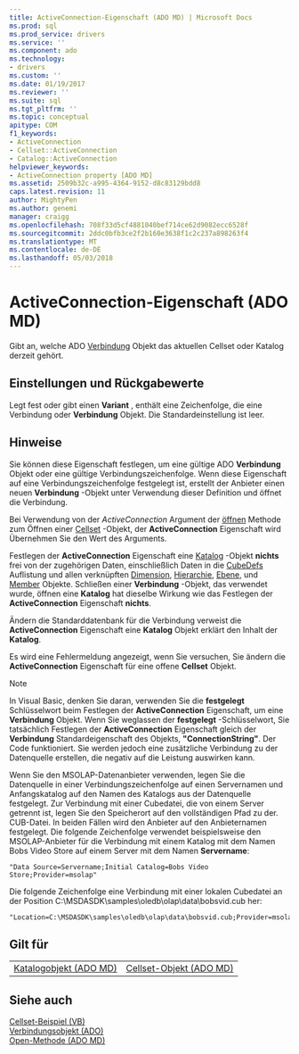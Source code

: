 ```yaml
---
title: ActiveConnection-Eigenschaft (ADO MD) | Microsoft Docs
ms.prod: sql
ms.prod_service: drivers
ms.service: ''
ms.component: ado
ms.technology:
- drivers
ms.custom: ''
ms.date: 01/19/2017
ms.reviewer: ''
ms.suite: sql
ms.tgt_pltfrm: ''
ms.topic: conceptual
apitype: COM
f1_keywords:
- ActiveConnection
- Cellset::ActiveConnection
- Catalog::ActiveConnection
helpviewer_keywords:
- ActiveConnection property [ADO MD]
ms.assetid: 2509b32c-a995-4364-9152-d8c83129bdd8
caps.latest.revision: 11
author: MightyPen
ms.author: genemi
manager: craigg
ms.openlocfilehash: 708f33d5cf4881040bef714ce62d9082ecc6528f
ms.sourcegitcommit: 2ddc0bfb3ce2f2b160e3638f1c2c237a898263f4
ms.translationtype: MT
ms.contentlocale: de-DE
ms.lasthandoff: 05/03/2018
---
```

# <a name="activeconnection-property-ado-md"></a>ActiveConnection-Eigenschaft (ADO MD)
Gibt an, welche ADO [Verbindung](../../../ado/reference/ado-api/connection-object-ado.md) Objekt das aktuellen Cellset oder Katalog derzeit gehört.  
  
## <a name="settings-and-return-values"></a>Einstellungen und Rückgabewerte  
 Legt fest oder gibt einen **Variant** , enthält eine Zeichenfolge, die eine Verbindung oder **Verbindung** Objekt. Die Standardeinstellung ist leer.  
  
## <a name="remarks"></a>Hinweise  
 Sie können diese Eigenschaft festlegen, um eine gültige ADO **Verbindung** Objekt oder eine gültige Verbindungszeichenfolge. Wenn diese Eigenschaft auf eine Verbindungszeichenfolge festgelegt ist, erstellt der Anbieter einen neuen **Verbindung** -Objekt unter Verwendung dieser Definition und öffnet die Verbindung.  
  
 Bei Verwendung von der *ActiveConnection* Argument der [öffnen](../../../ado/reference/ado-md-api/open-method-ado-md.md) Methode zum Öffnen einer [Cellset](../../../ado/reference/ado-md-api/cellset-object-ado-md.md) -Objekt, der **ActiveConnection** Eigenschaft wird Übernehmen Sie den Wert des Arguments.  
  
 Festlegen der **ActiveConnection** Eigenschaft eine [Katalog](../../../ado/reference/ado-md-api/catalog-object-ado-md.md) -Objekt **nichts** frei von der zugehörigen Daten, einschließlich Daten in die [CubeDefs](../../../ado/reference/ado-md-api/cubedefs-collection-ado-md.md) Auflistung und allen verknüpften [Dimension](../../../ado/reference/ado-md-api/dimension-object-ado-md.md), [Hierarchie](../../../ado/reference/ado-md-api/hierarchy-object-ado-md.md), [Ebene](../../../ado/reference/ado-md-api/level-object-ado-md.md), und [Member](../../../ado/reference/ado-md-api/member-object-ado-md.md) Objekte. Schließen einer **Verbindung** -Objekt, das verwendet wurde, öffnen eine **Katalog** hat dieselbe Wirkung wie das Festlegen der **ActiveConnection** Eigenschaft **nichts**.  
  
 Ändern die Standarddatenbank für die Verbindung verweist die **ActiveConnection** Eigenschaft eine **Katalog** Objekt erklärt den Inhalt der **Katalog**.  
  
 Es wird eine Fehlermeldung angezeigt, wenn Sie versuchen, Sie ändern die **ActiveConnection** Eigenschaft für eine offene **Cellset** Objekt.  
  
> [!NOTE]
>  In Visual Basic, denken Sie daran, verwenden Sie die **festgelegt** Schlüsselwort beim Festlegen der **ActiveConnection** Eigenschaft, um eine **Verbindung** Objekt. Wenn Sie weglassen der **festgelegt** -Schlüsselwort, Sie tatsächlich Festlegen der **ActiveConnection** Eigenschaft gleich der **Verbindung** Standardeigenschaft des Objekts,  **"ConnectionString"**. Der Code funktioniert. Sie werden jedoch eine zusätzliche Verbindung zu der Datenquelle erstellen, die negativ auf die Leistung auswirken kann.  
  
 Wenn Sie den MSOLAP-Datenanbieter verwenden, legen Sie die Datenquelle in einer Verbindungszeichenfolge auf einen Servernamen und Anfangskatalog auf den Namen des Katalogs aus der Datenquelle festgelegt. Zur Verbindung mit einer Cubedatei, die von einem Server getrennt ist, legen Sie den Speicherort auf den vollständigen Pfad zu der. CUB-Datei. In beiden Fällen wird den Anbieter auf den Anbieternamen festgelegt. Die folgende Zeichenfolge verwendet beispielsweise den MSOLAP-Anbieter für die Verbindung mit einem Katalog mit dem Namen Bobs Video Store auf einem Server mit dem Namen **Servername**:  
  
```  
"Data Source=Servername;Initial Catalog=Bobs Video Store;Provider=msolap"  
```  
  
 Die folgende Zeichenfolge eine Verbindung mit einer lokalen Cubedatei an der Position C:\MSDASDK\samples\oledb\olap\data\bobsvid.cub her:  
  
```  
"Location=C:\MSDASDK\samples\oledb\olap\data\bobsvid.cub;Provider=msolap"  
```  
  
## <a name="applies-to"></a>Gilt für  
  
|||  
|-|-|  
|[Katalogobjekt (ADO MD)](../../../ado/reference/ado-md-api/catalog-object-ado-md.md)|[Cellset-Objekt (ADO MD)](../../../ado/reference/ado-md-api/cellset-object-ado-md.md)|  
  
## <a name="see-also"></a>Siehe auch  
 [Cellset-Beispiel (VB)](../../../ado/reference/ado-md-api/cellset-example-vb.md)   
 [Verbindungsobjekt (ADO)](../../../ado/reference/ado-api/connection-object-ado.md)   
 [Open-Methode (ADO MD)](../../../ado/reference/ado-md-api/open-method-ado-md.md)
